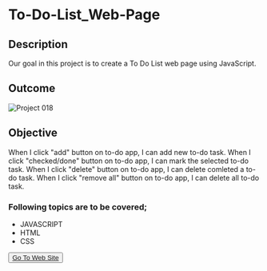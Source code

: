 # To-Do-List_Web-Page

## Description
Our goal in this project is to create a To Do List web page using JavaScript.

## Outcome

![Project 018](./Projects.gif)

## Objective

When I click "add" button on to-do app, I can add new to-do task.
When I click "checked/done" button on to-do app, I can mark the selected to-do task. 
When I click "delete" button on to-do app, I can delete comleted a to-do task.
When I click "remove all" button on to-do app, I can delete all to-do task.

### Following topics are to be covered;

- JAVASCRIPT
- HTML 
- CSS




<button><a href="https://muratbzc.github.io/To-Do-List_Web-Page/">Go To Web Site</a></button>
